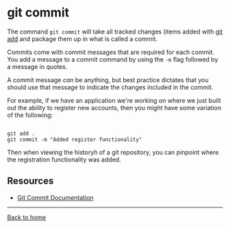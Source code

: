 # git commit
The command `git commit` will take all tracked changes (items added with [git add](./Add.md) and package them up in what is called a commit.

Commits come with commit messages that are required for each commit.  You add a message to a commit command by using the `-m` flag followed by a message in quotes. 

A commit message _can_ be anything, but best practice dictates that you should use that message to indicate the changes included in the commit. 

For example, if we have an application we're working on where we just built out the ability to register new accounts, then you might have some variation of the following: 

```

git add .
git commit -m "Added register functionality"
```

Then when viewing the historyh of a git repository, you can pinpoint where the registration functionality was added.

## Resources

- [Git Commit Documentation](https://git-scm.com/docs/git-commit)

---

[Back to home](README.md../)
